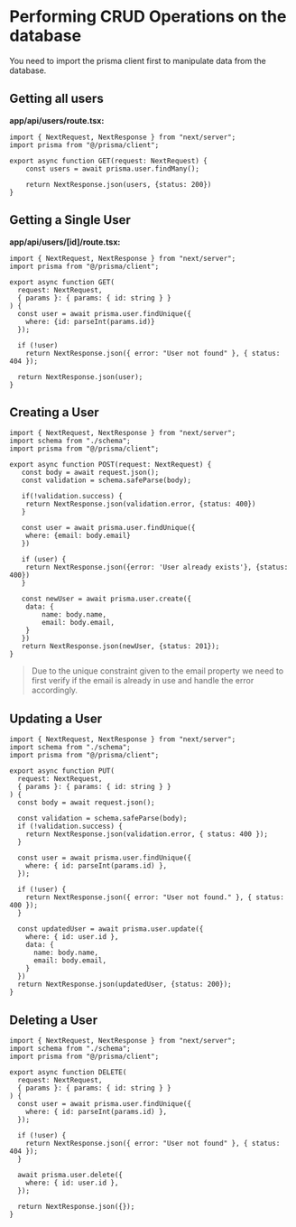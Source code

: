 # Performing CRUD Operations on the database

You need to import the prisma client first to manipulate data from the database.

## Getting all users

**app/api/users/route.tsx:**

```TSX
import { NextRequest, NextResponse } from "next/server";
import prisma from "@/prisma/client";

export async function GET(request: NextRequest) {
    const users = await prisma.user.findMany();

    return NextResponse.json(users, {status: 200})
}
```

## Getting a Single User

**app/api/users/[id]/route.tsx:**

```TSX
import { NextRequest, NextResponse } from "next/server";
import prisma from "@/prisma/client";

export async function GET(
  request: NextRequest,
  { params }: { params: { id: string } }
) {
  const user = await prisma.user.findUnique({
    where: {id: parseInt(params.id)}
  });
  
  if (!user)
    return NextResponse.json({ error: "User not found" }, { status: 404 });

  return NextResponse.json(user);
}
```

## Creating a User

```tsx
import { NextRequest, NextResponse } from "next/server";
import schema from "./schema";
import prisma from "@/prisma/client";

export async function POST(request: NextRequest) {
   const body = await request.json(); 
   const validation = schema.safeParse(body);

   if(!validation.success) {
    return NextResponse.json(validation.error, {status: 400})
   }

   const user = await prisma.user.findUnique({
    where: {email: body.email}
   })

   if (user) {
    return NextResponse.json({error: 'User already exists'}, {status: 400})
   }

   const newUser = await prisma.user.create({
    data: {
        name: body.name,
        email: body.email,
    }
   })
   return NextResponse.json(newUser, {status: 201});
}
```

> Due to the unique constraint given to the email property we need to first verify if the email is already in use and handle the error accordingly.

## Updating a User

```TSX
import { NextRequest, NextResponse } from "next/server";
import schema from "./schema";
import prisma from "@/prisma/client";

export async function PUT(
  request: NextRequest,
  { params }: { params: { id: string } }
) {
  const body = await request.json();

  const validation = schema.safeParse(body);
  if (!validation.success) {
    return NextResponse.json(validation.error, { status: 400 });
  }

  const user = await prisma.user.findUnique({
    where: { id: parseInt(params.id) },
  });

  if (!user) {
    return NextResponse.json({ error: "User not found." }, { status: 400 });
  }

  const updatedUser = await prisma.user.update({
    where: { id: user.id },
    data: {
      name: body.name,
      email: body.email,
    }
  })
  return NextResponse.json(updatedUser, {status: 200});
}
```

## Deleting a User

```TSX
import { NextRequest, NextResponse } from "next/server";
import schema from "./schema";
import prisma from "@/prisma/client";

export async function DELETE(
  request: NextRequest,
  { params }: { params: { id: string } }
) {
  const user = await prisma.user.findUnique({
    where: { id: parseInt(params.id) },
  });

  if (!user) {
    return NextResponse.json({ error: "User not found" }, { status: 404 });
  }

  await prisma.user.delete({
    where: { id: user.id },
  });

  return NextResponse.json({});
}
```